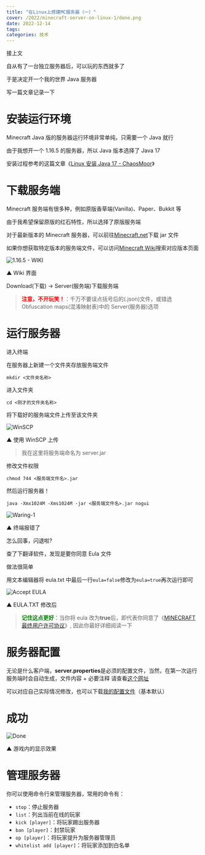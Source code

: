 ```yaml
---
title: "在Linux上搭建MC服务器（一）"
cover: /2022/minecraft-server-on-linux-1/done.png
date: 2022-12-14
tags:
categories: 技术
---
```


接上文

自从有了一台独立服务器后，可以玩的东西就多了

于是决定开一个我的世界 Java 服务器

写一篇文章记录一下

# 安装运行环境

Minecraft Java 版的服务器运行环境非常单纯，只需要一个 Java 就行

由于我想开一个 1.16.5 的服务器，所以 Java 版本选择了 Java 17

安装过程参考的这篇文章《[Linux 安装 Java 17 - ChaosMoor](https://www.cnblogs.com/chaosmoor/p/15897693.html)》

# 下载服务端

Minecraft 服务端有很多种，例如原版香草端(Vanilla)、Paper、Bukkit 等

由于我希望保留原版的红石特性，所以选择了原版服务端

对于最新版本的 Minecraft 服务器，可以前往[Minecraft.net](https://www.minecraft.net/download/server)下载 jar 文件

如果你想获取特定版本的服务端文件，可以访问[Minecraft Wiki](https://minecraft.fandom.com/wiki/Minecraft_Wiki)搜索对应版本页面

![1.16.5 - WIKI](wiki.png)

▲ Wiki 界面

Download(下载) -> Server(服务端)下载服务端

> <span style="color:red !important"><b>注意，不开玩笑！</b></span>：千万不要误点括号后的(.json)文件，或错选 Obfuscation maps(混淆映射表)中的 Server(服务器)选项

# 运行服务器

进入终端

在服务器上新建一个文件夹存放服务端文件

`mkdir <文件夹名称>`

进入文件夹

`cd <刚才的文件夹名称>`

将下载好的服务端文件上传至该文件夹

![WinSCP](winscp-upload.png)

▲ 使用 WinSCP 上传

> 我在这里将服务端命名为 server.jar

修改文件权限

`chmod 744 <服务端文件名>.jar`

然后运行服务器！

`java -Xmx1024M -Xms1024M -jar <服务端文件名>.jar nogui`

![Waring-1](waring-1.png)

▲ 终端报错了

怎么回事，闪退啦?

查了下翻译软件，发现是要你同意 Eula 文件

做法很简单

用文本编辑器将 eula.txt 中最后一行`eula=false`修改为`eula=true`再次运行即可

![Accept EULA](eula-true.png)

▲ EULA.TXT 修改后

> <span style="color:green !important"><b>记住这点更好</b></span>：当你将 eula 改为**true**后，即代表你同意了《[MINECRAFT 最终用户许可协议](https://account.mojang.com/documents/minecraft_eula)》, 因此你最好详细阅读一下

# 服务器配置

无论是什么客户端，**server.properties**是必须的配置文件，当然，在第一次运行服务端时会自动生成，文件内容 + 必要注释 请查看[这个网址](https://wiki.yurik.cafe/Game/Minecraft/Server/server.properties/)

可以对应自己实际情况修改，也可以下载[我的配置文件](server.properties)（基本默认）

# 成功

![Done](done.png)

▲ 游戏内的显示效果

# 管理服务器

你可以使用命令行来管理服务器，常用的命令有：

-   `stop`：停止服务器
-   `list`：列出当前在线的玩家
-   `kick [player]`：将玩家踢出服务器
-   `ban [player]`：封禁玩家
-   `op [player]`：将玩家提升为服务器管理员
-   `whitelist add [player]`：将玩家添加到白名单
